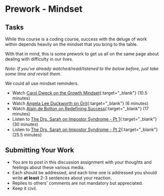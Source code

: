 # Prework - Mindset

## Tasks

While this course is a coding course, success with the deluge of work within depends heavily on the mindset that you bring to the table.

With that in mind, this is some prework to get us all on the same page about dealing with difficulty in our lives.

*Note: If you've already watched/read/listened to the below before, just take some time and revisit them.*

We could all use mindset reminders.
- Watch [Carol Dweck on the Growth Mindset](https://www.ted.com/talks/carol_dweck_the_power_of_believing_that_you_can_improve?language=en){:target="_blank"} (10.5 minutes)
- Watch [Angela Lee Duckworth on Grit](https://www.ted.com/talks/angela_lee_duckworth_grit_the_power_of_passion_and_perseverance#t-5024){:target="_blank"} (6 minutes)
- Watch [Alain de Botton on Redefining Success](https://www.ted.com/talks/alain_de_botton_a_kinder_gentler_philosophy_of_success){:target="_blank"} (17 minutes)
- Listen to [The Drs. Sarah on Impostor Syndrome - Pt 1](https://soundcloud.com/drssarahcare/self-care-with-drs-sarah-impostor-syndrome-part-i){:target="_blank"} (30 minutes)
- Listen to [The Drs. Sarah on Impostor Syndrome - Pt 2](https://soundcloud.com/drssarahcare/self-care-with-drs-sarah-the-impostor-syndrome-part-ii){:target="_blank"} (25.5 minutes)

## Submitting Your Work
- You are to post in this discussion assignment with your thoughts and feelings about these various media.
- Each should be addressed, and each time one is addressed you should write **at least** 2-3 sentences about your reaction.
- Replies to others' comments are not mandatory but appreciated.
- Keep it civil.
